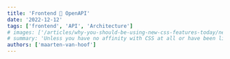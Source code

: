 ```yaml
---
title: 'Frontend 💜 OpenAPI'
date: '2022-12-12'
tags: ['frontend', 'API', 'Architecture']
# images: ['/articles/why-you-should-be-using-new-css-features-today/new-css-features-1.png']
# summary: 'Unless you have no affinity with CSS at all or have been living under a rock for the last year, you should have noticed that new CSS features are skyrocketing like never before. Although this is a good thing, it might get frustrating to get a grasp on all these new playthings because every time you add something new in your styling toolbox, the next best thing is just around the corner.'
authors: ['maarten-van-hoof']
---
```

